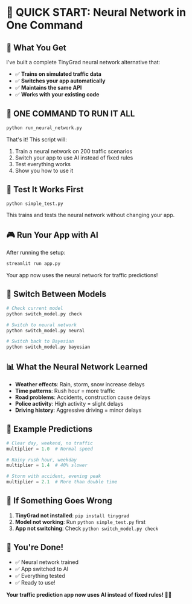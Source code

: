 # 🚀 QUICK START: Neural Network in One Command

## 🎯 **What You Get**

I've built a complete TinyGrad neural network alternative that:
- ✅ **Trains on simulated traffic data**
- ✅ **Switches your app automatically**
- ✅ **Maintains the same API**
- ✅ **Works with your existing code**

## 🚀 **ONE COMMAND TO RUN IT ALL**

```bash
python run_neural_network.py
```

That's it! This script will:
1. Train a neural network on 200 traffic scenarios
2. Switch your app to use AI instead of fixed rules
3. Test everything works
4. Show you how to use it

## 🧪 **Test It Works First**

```bash
python simple_test.py
```

This trains and tests the neural network without changing your app.

## 🎮 **Run Your App with AI**

After running the setup:

```bash
streamlit run app.py
```

Your app now uses the neural network for traffic predictions!

## 🔄 **Switch Between Models**

```bash
# Check current model
python switch_model.py check

# Switch to neural network
python switch_model.py neural

# Switch back to Bayesian
python switch_model.py bayesian
```

## 📊 **What the Neural Network Learned**

- **Weather effects**: Rain, storm, snow increase delays
- **Time patterns**: Rush hour = more traffic
- **Road problems**: Accidents, construction cause delays
- **Police activity**: High activity = slight delays
- **Driving history**: Aggressive driving = minor delays

## 🎯 **Example Predictions**

```python
# Clear day, weekend, no traffic
multiplier = 1.0  # Normal speed

# Rainy rush hour, weekday
multiplier = 1.4  # 40% slower

# Storm with accident, evening peak
multiplier = 2.1  # More than double time
```

## 🚨 **If Something Goes Wrong**

1. **TinyGrad not installed**: `pip install tinygrad`
2. **Model not working**: Run `python simple_test.py` first
3. **App not switching**: Check `python switch_model.py check`

## 🎉 **You're Done!**

- ✅ Neural network trained
- ✅ App switched to AI
- ✅ Everything tested
- ✅ Ready to use!

**Your traffic prediction app now uses AI instead of fixed rules! 🧠🚦**
